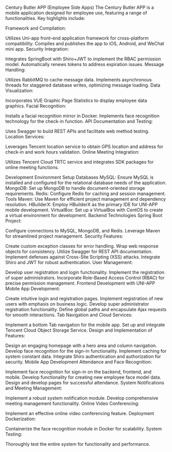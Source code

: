 Century Butler APP (Employee Side Apps)
The Century Butler APP is a mobile application designed for employee use, featuring a range of functionalities. Key highlights include:

Framework and Compilation:

Utilizes Uni-app front-end application framework for cross-platform compatibility.
Compiles and publishes the app to iOS, Android, and WeChat mini app.
Security Integration:

Integrates SpringBoot with Shiro+JWT to implement the RBAC permission model.
Automatically renews tokens to address expiration issues.
Message Handling:

Utilizes RabbitMQ to cache message data.
Implements asynchronous threads for staggered database writes, optimizing message loading.
Data Visualization:

Incorporates VUE Graphic Page Statistics to display employee data graphics.
Facial Recognition:

Installs a facial recognition mirror in Docker.
Implements face recognition technology for the check-in function.
API Documentation and Testing:

Uses Swagger to build REST APIs and facilitate web method testing.
Location Services:

Leverages Tencent location service to obtain GPS location and address for check-in and work hours validation.
Online Meeting Integration:

Utilizes Tencent Cloud TRTC service and integrates SDK packages for online meeting functions.



Development Environment Setup
Databases
MySQL: Ensure MySQL is installed and configured for the relational database needs of the application.
MongoDB: Set up MongoDB to handle document-oriented storage requirements.
Redis: Configure Redis for caching and session management.
Tools
Maven: Use Maven for efficient project management and dependency resolution.
HBuilderX: Employ HBuilderX as the primary IDE for UNI-APP mobile development.
VirtualBox: Set up a VirtualBox with CentOS to create a virtual environment for development.
Backend Technologies
Spring Boot Project:

Configure connections to MySQL, MongoDB, and Redis.
Leverage Maven for streamlined project management.
Security Features:

Create custom exception classes for error handling.
Wrap web response objects for consistency.
Utilize Swagger for REST API documentation.
Implement defenses against Cross-Site Scripting (XSS) attacks.
Integrate Shiro and JWT for robust authentication.
User Management:

Develop user registration and login functionality.
Implement the registration of super administrators.
Incorporate Role-Based Access Control (RBAC) for precise permission management.
Frontend Development with UNI-APP
Mobile App Development:

Create intuitive login and registration pages.
Implement registration of new users with emphasis on business logic.
Develop super administrator registration functionality.
Define global paths and encapsulate Ajax requests for smooth interactions.
Tab Navigation and Cloud Services:

Implement a bottom Tab navigation for the mobile app.
Set up and integrate Tencent Cloud Object Storage Service.
Design and Implementation of Features:

Design an engaging homepage with a hero area and column navigation.
Develop face recognition for the sign-in functionality.
Implement caching for system constant data.
Integrate Shiro authentication and authorization for security.
Mobile App Development
Attendance and Face Recognition:

Implement face recognition for sign-in on the backend, frontend, and mobile.
Develop functionality for creating new employee face model data.
Design and develop pages for successful attendance.
System Notifications and Meeting Management:

Implement a robust system notification module.
Develop comprehensive meeting management functionality.
Online Video Conferencing:

Implement an effective online video conferencing feature.
Deployment
Dockerization:

Containerize the face recognition module in Docker for scalability.
System Testing:

Thoroughly test the entire system for functionality and performance.
